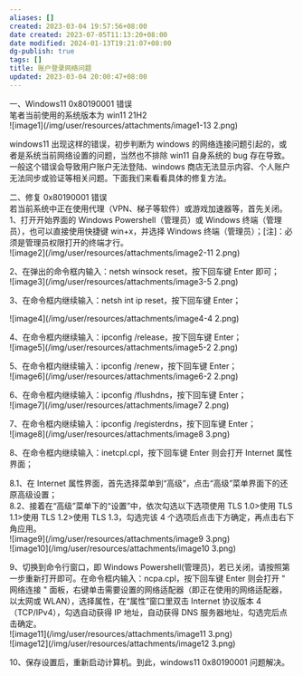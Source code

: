 ```yaml
---
aliases: []
created: 2023-03-04 19:57:56+08:00
date created: 2023-07-05T11:13:20+08:00
date modified: 2024-01-13T19:21:07+08:00
dg-publish: true
tags: []
title: 账户登录网络问题
updated: 2023-03-04 20:00:47+08:00
---
```


一、Windows11 0x80190001 错误  
笔者当前使用的系统版本为 win11 21H2  
![image1](/img/user/resources/attachments/image1-13 2.png)

windows11 出现这样的错误，初步判断为 windows 的网络连接问题引起的，或者是系统当前网络设置的问题，当然也不排除 win11 自身系统的 bug 存在导致。一般这个错误会导致用户账户无法登陆、windows 商店无法显示内容、个人账户无法同步或验证等相关问题。下面我们来看看具体的修复方法。

二、修复 0x80190001 错误  
若当前系统中正在使用代理（VPN、梯子等软件）或游戏加速器等，首先关闭。  
1、打开开始界面的 Windows Powershell（管理员）或 Windows 终端（管理员），也可以直接使用快捷键 win+x，并选择 Windows 终端（管理员）；\[注\]：必须是管理员权限打开的终端才行。  
![image2](/img/user/resources/attachments/image2-11 2.png)

2、在弹出的命令框内输入：netsh winsock reset，按下回车键 Enter 即可；  
![image3](/img/user/resources/attachments/image3-5 2.png)

3、在命令框内继续输入：netsh int ip reset，按下回车键 Enter；

![image4](/img/user/resources/attachments/image4-4 2.png)

4、在命令框内继续输入：ipconfig /release，按下回车键 Enter；  
![image5](/img/user/resources/attachments/image5-2 2.png)

5、在命令框内继续输入：ipconfig /renew，按下回车键 Enter；  
![image6](/img/user/resources/attachments/image6-2 2.png)

6、在命令框内继续输入：ipconfig /flushdns，按下回车键 Enter；  
![image7](/img/user/resources/attachments/image7 2.png)

7、在命令框内继续输入：ipconfig /registerdns，按下回车键 Enter；  
![image8](/img/user/resources/attachments/image8 3.png)

8、在命令框内继续输入：inetcpl.cpl，按下回车键 Enter 则会打开 Internet 属性界面；

8.1、在 Internet 属性界面，首先选择菜单到“高级”，点击“高级”菜单界面下的还原高级设置；  
8.2、接着在“高级”菜单下的“设置”中，依次勾选以下选项使用 TLS 1.0\>使用 TLS 1.1\>使用 TLS 1.2\>使用 TLS 1.3，勾选完该 4 个选项后点击下方确定，再点击右下角应用。  
![image9](/img/user/resources/attachments/image9 3.png)  
![image10](/img/user/resources/attachments/image10 3.png)

9、切换到命令行窗口，即 Windows Powershell(管理员)，若已关闭，请按照第一步重新打开即可。在命令框内输入：ncpa.cpl，按下回车键 Enter 则会打开 " 网络连接 " 面板，右键单击需要设置的网络适配器（即正在使用的网络适配器，以太网或 WLAN），选择属性，在“属性”窗口里双击 Internet 协议版本 4（TCP/IPv4），勾选自动获得 IP 地址，自动获得 DNS 服务器地址，勾选完后点击确定。  
![image11](/img/user/resources/attachments/image11 3.png)  
![image12](/img/user/resources/attachments/image12 3.png)

10、保存设置后，重新启动计算机。到此，windows11 0x80190001 问题解决。